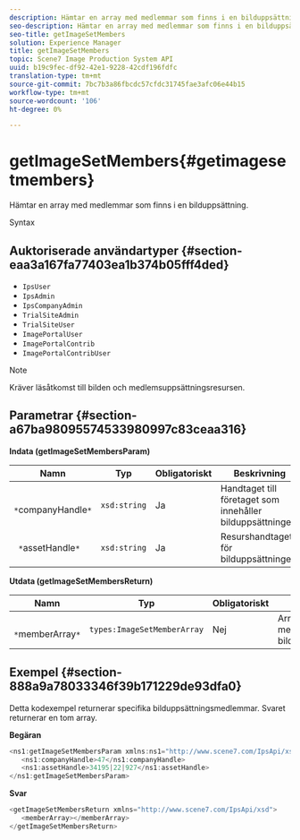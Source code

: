 ```yaml
---
description: Hämtar en array med medlemmar som finns i en bilduppsättning.
seo-description: Hämtar en array med medlemmar som finns i en bilduppsättning.
seo-title: getImageSetMembers
solution: Experience Manager
title: getImageSetMembers
topic: Scene7 Image Production System API
uuid: b19c9fec-df92-42e1-9228-42cdf196fdfc
translation-type: tm+mt
source-git-commit: 7bc7b3a86fbcdc57cfdc31745fae3afc06e44b15
workflow-type: tm+mt
source-wordcount: '106'
ht-degree: 0%

---
```



# getImageSetMembers{#getimagesetmembers}

Hämtar en array med medlemmar som finns i en bilduppsättning.

Syntax

## Auktoriserade användartyper {#section-eaa3a167fa77403ea1b374b05fff4ded}

* `IpsUser`
* `IpsAdmin`
* `IpsCompanyAdmin`
* `TrialSiteAdmin`
* `TrialSiteUser`
* `ImagePortalUser`
* `ImagePortalContrib`
* `ImagePortalContribUser`

>[!NOTE]
>
>Kräver läsåtkomst till bilden och medlemsuppsättningsresursen.

## Parametrar {#section-a67ba98095574533980997c83ceaa316}

**Indata (getImageSetMembersParam)**

| Namn | Typ | Obligatoriskt | Beskrivning |
|---|---|---|---|
| ` *`companyHandle`*` | `xsd:string` | Ja | Handtaget till företaget som innehåller bilduppsättningen. |
| ` *`assetHandle`*` | `xsd:string` | Ja | Resurshandtaget för bilduppsättningen. |

**Utdata (getImageSetMembersReturn)**

| Namn | Typ | Obligatoriskt | Beskrivning |
|---|---|---|---|
| ` *`memberArray`*` | `types:ImageSetMemberArray` | Nej | Array med medlemmar i bilduppsättningen. |

## Exempel {#section-888a9a78033346f39b171229de93dfa0}

Detta kodexempel returnerar specifika bilduppsättningsmedlemmar. Svaret returnerar en tom array.

**Begäran**

```java
<ns1:getImageSetMembersParam xmlns:ns1="http://www.scene7.com/IpsApi/xsd">
   <ns1:companyHandle>47</ns1:companyHandle>
   <ns1:assetHandle>34195|22|927</ns1:assetHandle>
</ns1:getImageSetMembersParam>
```

**Svar**

```java
<getImageSetMembersReturn xmlns="http://www.scene7.com/IpsApi/xsd">
   <memberArray></memberArray>
</getImageSetMembersReturn>
```

